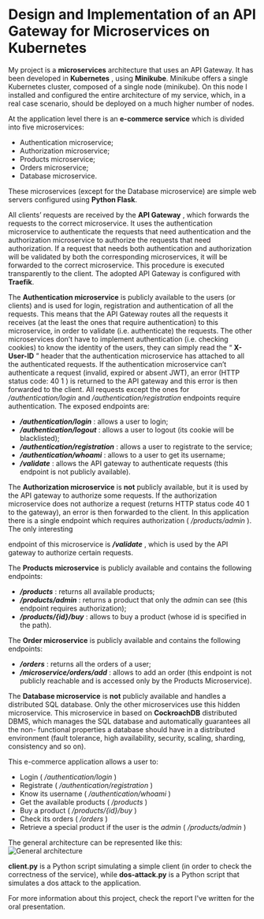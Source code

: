 # Design and Implementation of an API Gateway for Microservices on Kubernetes

My project is a **microservices** architecture that uses an API Gateway. It has been developed in
**Kubernetes** , using **Minikube**. Minikube offers a single Kubernetes cluster, composed of a single
node (minikube). On this node I installed and configured the entire architecture of my service,
which, in a real case scenario, should be deployed on a much higher number of nodes.

At the application level there is an **e-commerce service** which is divided into five microservices:

- Authentication microservice;
- Authorization microservice;
- Products microservice;
- Orders microservice;
- Database microservice.

These microservices (except for the Database microservice) are simple web servers configured
using **Python Flask**.

All clients’ requests are received by the **API Gateway** , which forwards the requests to the correct
microservice. It uses the authentication microservice to authenticate the requests that need
authentication and the authorization microservice to authorize the requests that need authorization.
If a request that needs both authentication and authorization will be validated by both the
corresponding microservices, it will be forwarded to the correct microservice. This procedure is
executed transparently to the client. The adopted API Gateway is configured with **Traefik**.

The **Authentication microservice** is publicly available to the users (or clients) and is used for
login, registration and authentication of all the requests. This means that the API Gateway routes all
the requests it receives (at the least the ones that require authentication) to this microservice, in
order to validate (i.e. authenticate) the requests. The other microservices don’t have to implement
authentication (i.e. checking cookies) to know the identity of the users, they can simply read the “ **X-
User-ID** ” header that the authentication microservice has attached to all the authenticated requests.
If the authentication microservice can’t authenticate a request (invalid, expired or absent JWT), an
error (HTTP status code: 40 1 ) is returned to the API gateway and this error is then forwarded to the
client. All requests except the ones for _/authentication/login_ and _/authentication/registration_
endpoints require authentication. The exposed endpoints are:

- **_/authentication/login_** : allows a user to login;
- **_/authentication/logout_** : allows a user to logout (its cookie will be blacklisted);
- **_/authentication/registration_** : allows a user to registrate to the service;
- **_/authentication/whoami_** : allows to a user to get its username;
- **_/validate_** : allows the API gateway to authenticate requests (this endpoint is not publicly
    available).

The **Authorization microservice** is **not** publicly available, but it is used by the API gateway to
authorize some requests. If the authorization microservice does not authorize a request (returns
HTTP status code 40 1 to the gateway), an error is then forwarded to the client. In this application
there is a single endpoint which requires authorization ( _/products/admin_ ). The only interesting


endpoint of this microservice is **_/validate_** , which is used by the API gateway to authorize certain
requests.

The **Products microservice** is publicly available and contains the following endpoints:

- **_/products_** : returns all available products;
- **_/products/admin_** : returns a product that only the _admin_ can see (this endpoint requires
    authorization);
- **_/products/{id}/buy_** : allows to buy a product (whose id is specified in the path).

The **Order microservice** is publicly available and contains the following endpoints:

- **_/orders_** : returns all the orders of a user;
- **_/microservice/orders/add_** : allows to add an order (this endpoint is not publicly reachable
    and is accessed only by the Products Microservice).

The **Database microservice** is **not** publicly available and handles a distributed SQL database. Only
the other microservices use this hidden microservice. This microservice in based on **CockroachDB**
distributed DBMS, which manages the SQL database and automatically guarantees all the non-
functional properties a database should have in a distributed environment (fault tolerance, high
availability, security, scaling, sharding, consistency and so on).

This e-commerce application allows a user to:

- Login ( _/authentication/login_ )
- Registrate ( _/authentication/registration_ )
- Know its username ( _/authentication/whoami_ )
- Get the available products ( _/products_ )
- Buy a product ( _/products/{id}/buy_ )
- Check its orders ( _/orders_ )
- Retrieve a special product if the user is the _admin_ ( _/products/admin_ )

The general architecture can be represented like this:
![General architecture](https://i.postimg.cc/xdhhQyJ1/General-Architecture-Cloud.png)

**client.py** is a Python script simulating a simple client (in order to check the correctness of the service), while **dos-attack.py** is a Python script that simulates a dos attack to the application.

For more information about this project, check the report I've written for the oral presentation.
